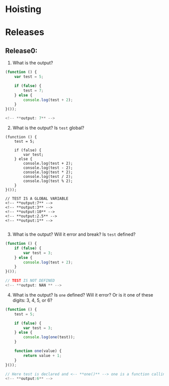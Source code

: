# Hoisting


# Releases


## Release0:

1. What is the output?
```js
(function () {
    var test = 5;

    if (false) {
        test = 7;
    } else {
        console.log(test + 2);
    }
}());

<!-- **output: 7** -->


```

2. What is the output? Is `test` global?
```
(function () {
    test = 5;

    if (false) {
        var test;
    } else {
        console.log(test + 2);
        console.log(test - 2);
        console.log(test * 2);
        console.log(test / 2);
        console.log(test % 2);
    }
}());

// TEST IS A GLOBAL VARIABLE
<!-- **output:7** -->
<!-- **output:3** -->
<!-- **output:10** -->
<!-- **output:2.5** -->
<!-- **output:1** -->


```

3. What is the output? Will it error and break? Is `test` defined?
```js
(function () {
    if (false) {
        var test = 3;
    } else {
        console.log(test + 2);
    }
}());

// TEST IS NOT DEFINED 
<!-- **output: NAN ** -->

```

4. What is the output? Is `one` defined? Will it error? Or is it one of these digits: 3, 4, 5, or 6?

```js
(function () {
    test = 5;

    if (false) {
        var test = 3;
    } else {
        console.log(one(test));
    }

    function one(value) {
        return value + 1;
    }
}());

// Here test is declared and <-- **one()** --> one is a function calling test as its value and assigned to "value=test" by the <-- funtion one(value) -->
<!-- **output:6** -->

```
